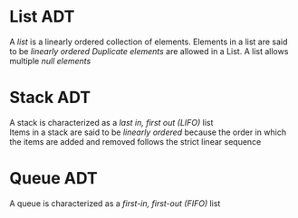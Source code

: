 # List ADT

A *list* is a linearly ordered collection of elements.
Elements in a list are said to be *linearly ordered*
*Duplicate elements* are allowed in a List.
A list allows multiple *null elements*


# Stack ADT

A stack is characterized as a *last in, first out  (LIFO)* list  
Items in a stack are said to be *linearly ordered* because the order in which the items are added and removed follows the strict linear sequence

# Queue ADT
 A queue is characterized as a *first-in, first-out (FIFO)* list
 
